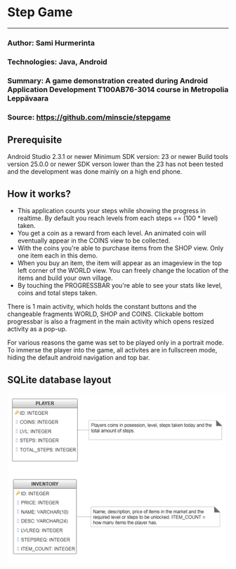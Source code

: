 # Step Game
---------
### Author: Sami Hurmerinta
### Technologies: Java, Android
### Summary: A game demonstration created during Android Application Development T100AB76-3014 course in Metropolia Leppävaara  
### Source: https://github.com/minscie/stepgame

## Prerequisite

Android Studio 2.3.1 or newer
Minimum SDK version: 23 or newer
Build tools version 25.0.0 or newer
SDK verson lower than the 23 has not been tested and the development was done mainly on a high end phone.

## How it works?

- This application counts your steps while showing the progress in realtime. By default you reach levels from each steps == (100 * level) taken.
- You get a coin as a reward from each level. An animated coin will eventually appear in the COINS view to be collected.
- With the coins you're able to purchase items from the SHOP view. Only one item each in this demo.
- When you buy an item, the item will appear as an imageview in the top left corner of the WORLD view. You can freely change the location of the items and build your own village.
- By touching the PROGRESSBAR you're able to see your stats like level, coins and total steps taken.

There is 1 main activity, which holds the constant buttons and the changeable fragments WORLD, SHOP and COINS. Clickable bottom progressbar is also a fragment in the main activity which opens resized activity as a pop-up.

For various reasons the game was set to be played only in a portrait mode. To immerse the player into the game, all activites are in fullscreen mode, hiding the default android navigation and top bar.

## SQLite database layout

![database image](https://github.com/Minscie/StepGame/blob/master/Game_Database.PNG)
